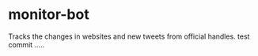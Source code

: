 # monitor-bot
Tracks the changes in websites and new tweets from official handles.
test commit
.....
